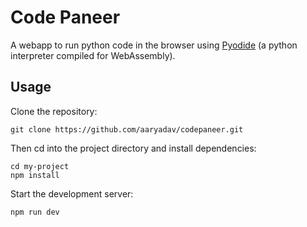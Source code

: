 # Code Paneer
A webapp to run python code in the browser using [Pyodide](https://pyodide.org/en/stable/) (a python interpreter compiled for WebAssembly).

## Usage

Clone the repository:
```
git clone https://github.com/aaryadav/codepaneer.git
```

Then cd into the project directory and install dependencies:
```
cd my-project
npm install
```

Start the development server:
```
npm run dev
```